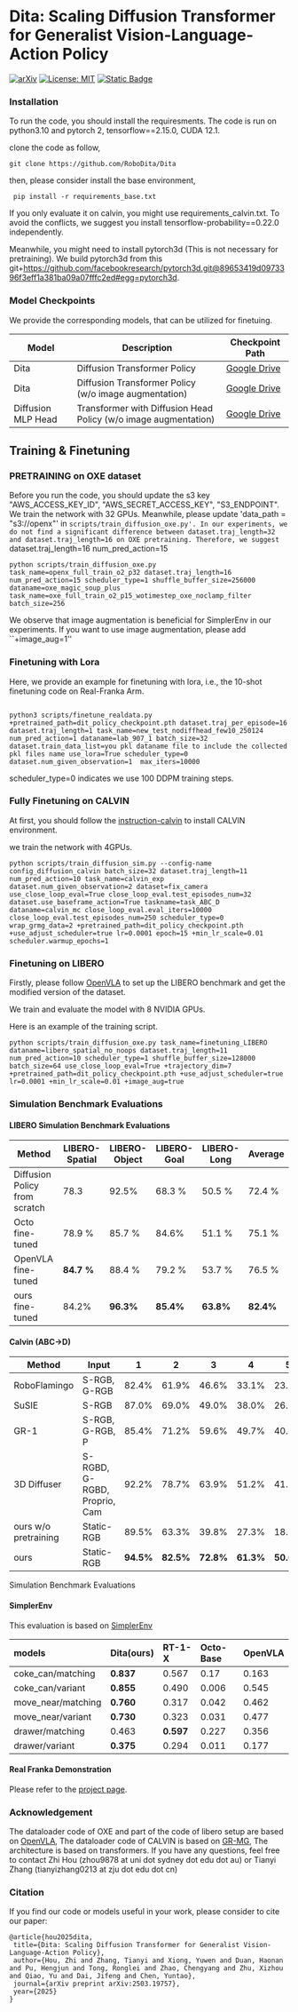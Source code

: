 # Dita: Scaling Diffusion Transformer for Generalist Vision-Language-Action Policy

[![arXiv](https://img.shields.io/badge/arXiv-2503.19757-df2a2a.svg)](http://arxiv.org/abs/2503.19757) 
[![License: MIT](https://img.shields.io/badge/License-MIT-yellow.svg)](https://opensource.org/licenses/MIT)
[![Static Badge](https://img.shields.io/badge/Project-Page-a)](https://RoboDita.github.io/)


### Installation

To run the code, you should install the requiresments. The code is run on python3.10 and pytorch 2, tensorflow==2.15.0, CUDA 12.1. 

clone the code as follow,

```
git clone https://github.com/RoboDita/Dita
```

then, please consider install the base environment,

```
 pip install -r requirements_base.txt
```

If you only evaluate it on calvin, you might use requirements_calvin.txt. To avoid the conflicts, we suggest you install tensorflow-probability==0.22.0 independently.

Meanwhile, you might need to install pytorch3d (This is not necessary for pretraining). We build pytorch3d from this  git+https://github.com/facebookresearch/pytorch3d.git@89653419d0973396f3eff1a381ba09a07fffc2ed#egg=pytorch3d.



### Model Checkpoints

We provide the corresponding models, that can be utilized for finetuing.



| Model        |Description                                                                                                 | Checkpoint Path                                |
| ------------ | ----------------------------------------------------------------------------------------------------------- | ---------------------------------------------- |
| Dita    |  Diffusion Transformer Policy | [Google Drive](https://drive.google.com/file/d/1jaaoT0QGX4xwdzvTr_ki8OJ9-XkNOvub/view?usp=sharing)      |
| Dita    |  Diffusion Transformer Policy (w/o image augmentation) | [Google Drive](https://drive.google.com/file/d/1qpyDYsMrUISve9koP-4_BCSEFgthn70P/view?usp=sharing)      |
| Diffusion MLP Head | Transformer with Diffusion Head Policy (w/o image augmentation)  | [Google Drive](https://drive.google.com/file/d/1vdWLre4v_MlNEEII6Z97VLGH-3yxmr1O/view?usp=sharing) |

## Training & Finetuning

### PRETRAINING on OXE dataset

Before you run the code, you should update the s3 key "AWS_ACCESS_KEY_ID", "AWS_SECRET_ACCESS_KEY", "S3_ENDPOINT". We train the network with 32 GPUs. Meanwhile, please update 'data_path = "s3://openx"' in `scripts/train_diffusion_oxe.py'. In our experiments, we do not find a significant difference between dataset.traj_length=32 and dataset.traj_length=16 on OXE pretraining. Therefore, we suggest `dataset.traj_length=16 num_pred_action=15


```
python scripts/train_diffusion_oxe.py task_name=openx_full_train_o2_p32 dataset.traj_length=16 num_pred_action=15 scheduler_type=1 shuffle_buffer_size=256000 dataname=oxe_magic_soup_plus task_name=oxe_full_train_o2_p15_wotimestep_oxe_noclamp_filter batch_size=256 
```

We observe that image augmentation is beneficial for SimplerEnv in our experiments. If you want to use image augmentation, please add ``+image_aug=1''

### Finetuning with Lora

Here, we provide an example for finetuning with lora, i.e., the 10-shot finetuning code on Real-Franka Arm.

```

python3 scripts/finetune_realdata.py +pretrained_path=dit_policy_checkpoint.pth dataset.traj_per_episode=16 dataset.traj_length=1 task_name=new_test_nodiffhead_few10_250124 num_pred_action=1 dataname=lab_907_1 batch_size=32 dataset.train_data_list=you pkl dataname file to include the collected pkl files name use_lora=True scheduler_type=0 dataset.num_given_observation=1  max_iters=10000
```

scheduler_type=0 indicates we use 100 DDPM training steps.

### Fully Finetuning on CALVIN

At first, you should follow the [instruction-calvin](https://github.com/mees/calvin) to install CALVIN environment.

we train the network with 4GPUs.

```
python scripts/train_diffusion_sim.py --config-name config_diffusion_calvin batch_size=32 dataset.traj_length=11 num_pred_action=10 task_name=calvin_exp dataset.num_given_observation=2 dataset=fix_camera use_close_loop_eval=True close_loop_eval.test_episodes_num=32 dataset.use_baseframe_action=True taskname=task_ABC_D dataname=calvin_mc close_loop_eval.eval_iters=10000 close_loop_eval.test_episodes_num=250 scheduler_type=0 wrap_grmg_data=2 +pretrained_path=dit_policy_checkpoint.pth +use_adjust_scheduler=true lr=0.0001 epoch=15 +min_lr_scale=0.01 scheduler.warmup_epochs=1
```

### Finetuning on LIBERO

Firstly, please follow [OpenVLA](https://github.com/openvla/openvla?tab=readme-ov-file#libero-simulation-benchmark-evaluations) to set up the LIBERO benchmark and get the modified version of the dataset. 

We train and evaluate the model with 8 NVIDIA GPUs. 

Here is an example of the training script.

```
python scripts/train_diffusion_oxe.py task_name=finetuning_LIBERO dataname=libero_spatial_no_noops dataset.traj_length=11 num_pred_action=10 scheduler_type=1 shuffle_buffer_size=128000 batch_size=64 use_close_loop_eval=True +trajectory_dim=7 +pretrained_path=dit_policy_checkpoint.pth +use_adjust_scheduler=true lr=0.0001 +min_lr_scale=0.01 +image_aug=true 
```



### Simulation Benchmark Evaluations

#### LIBERO Simulation Benchmark Evaluations

| Method | LIBERO-Spatial | LIBERO-Object | LIBERO-Goal | LIBERO-Long | Average |
|--------|----------------|---------------|-------------|-------------|---------|
| Diffusion Policy from scratch | 78.3 | 92.5% | 68.3 % | 50.5 % | 72.4 % |
| Octo fine-tuned | 78.9 % | 85.7 % | 84.6% | 51.1 % | 75.1 % |
| OpenVLA fine-tuned| **84.7 %** | 88.4 % | 79.2 % | 53.7 % | 76.5 % |
| ours fine-tuned| 84.2% | **96.3%** | **85.4%** | **63.8%** | **82.4%**


#### Calvin (ABC->D)

| Method | Input | 1 | 2 | 3 | 4 | 5| Avg.Len.
|--------|----------------|----------------|----------------|----------------|---------------|-------------|-------------|
| RoboFlamingo      | S-RGB, G-RGB              | 82.4% | 61.9% | 46.6%   | 33.1%   | 23.5%   | 2.47  |
| SuSIE             | S-RGB                     | 87.0% | 69.0% | 49.0%   | 38.0%   | 26.0%   | 2.69  |
| GR-1              | S-RGB, G-RGB, P          | 85.4% | 71.2% | 59.6%   | 49.7%   | 40.1%   | 3.06  |
| 3D Diffuser       | S-RGBD, G-RGBD, Proprio, Cam | 92.2% | 78.7% | 63.9%   | 51.2%   | 41.2%   | 3.27  |
| ours w/o pretraining | Static-RGB | 89.5% | 63.3%  |39.8%  |27.3%  |18.5%  | 2.38
| ours | Static-RGB | **94.5%** | **82.5%**|  **72.8%**|  **61.3%**|  **50.0%**|  **3.61**| 


Simulation Benchmark Evaluations

#### SimplerEnv

This evaluation is based on [SimplerEnv](https://github.com/simpler-env/SimplerEnv)


| models                                             | Dita(ours)                 | RT-1-X |  Octo-Base | OpenVLA |
|:---------------------------------------------------|:---------------------|:-------|:-------|:----------|
| coke_can/matching                             | **0.837**   | 0.567  |  0.17      | 0.163   |
| coke_can/variant                               | **0.855**   | 0.490   |  0.006     | 0.545   |
| move_near/matching                                 | **0.760**  | 0.317  | 0.042     | 0.462   |
| move_near/variant                                  | **0.730**   | 0.323  | 0.031     |  0.477   |
| drawer/matching                               | 0.463   | **0.597**  | 0.227     |  0.356   |
| drawer/variant                                | **0.375**   | 0.294  | 0.011     | 0.177   |



#### Real Franka Demonstration

Please refer to the [project page](https://RoboDita.github.io/).

### Acknowledgement

The dataloader code of OXE and part of the code of libero setup are based on [OpenVLA](https://github.com/openvla/openvla), The dataloader code of CALVIN is based on [GR-MG](https://github.com/bytedance/GR-MG), The architecture is based on transformers. If you have any questions, feel free to contact Zhi Hou (zhou9878 at uni dot sydney dot edu dot au) or Tianyi Zhang (tianyizhang0213 at zju dot edu dot cn)



### Citation

If you find our code or models useful in your work, please consider to cite our paper:

```
@article{hou2025dita,
 title={Dita: Scaling Diffusion Transformer for Generalist Vision-Language-Action Policy},
 author={Hou, Zhi and Zhang, Tianyi and Xiong, Yuwen and Duan, Haonan and Pu, Hengjun and Tong, Ronglei and Zhao, Chengyang and Zhu, Xizhou and Qiao, Yu and Dai, Jifeng and Chen, Yuntao},
 journal={arXiv preprint arXiv:2503.19757},
 year={2025}
}

```

